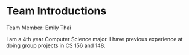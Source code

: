 # Team Introductions

Team Member: Emily Thai

I am a 4th year Computer Science major. I have previous experience at doing group projects in CS 156 and 148.
